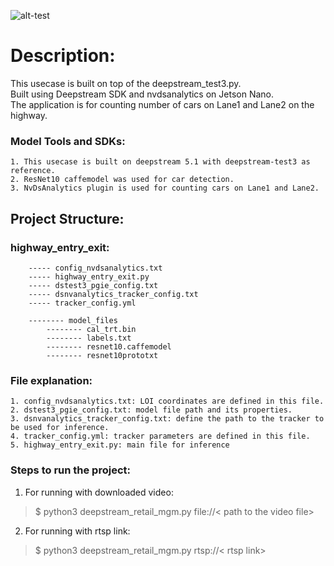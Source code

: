 ![alt-test](https://github.com/HitPant/nv_deepstream_apps/blob/main/highway_entry_exit/model_files/highway_inf.gif)


# Description:
This usecase is built on top of the deepstream_test3.py.<br>
Built using Deepstream SDK and nvdsanalytics on Jetson Nano.<br>
The application is for counting number of cars on Lane1 and Lane2 on the highway. <br>


### Model Tools and SDKs:<br>
    1. This usecase is built on deepstream 5.1 with deepstream-test3 as reference.
    2. ResNet10 caffemodel was used for car detection.
    3. NvDsAnalytics plugin is used for counting cars on Lane1 and Lane2.


## **Project Structure:**<br>

### highway_entry_exit:
        ----- config_nvdsanalytics.txt
        ----- highway_entry_exit.py
        ----- dstest3_pgie_config.txt
        ----- dsnvanalytics_tracker_config.txt
        ----- tracker_config.yml

        -------- model_files
            -------- cal_trt.bin
            -------- labels.txt
            -------- resnet10.caffemodel
            -------- resnet10prototxt

### File explanation:<br>
    1. config_nvdsanalytics.txt: LOI coordinates are defined in this file.
    2. dstest3_pgie_config.txt: model file path and its properties.
    3. dsnvanalytics_tracker_config.txt: define the path to the tracker to be used for inference.
    4. tracker_config.yml: tracker parameters are defined in this file.
    5. highway_entry_exit.py: main file for inference


### Steps to run the project:<br>
1. For running with downloaded video:
> $ python3 deepstream_retail_mgm.py file://< path to the video file>
    
2. For running with rtsp link:
> $ python3 deepstream_retail_mgm.py rtsp://< rtsp link>
